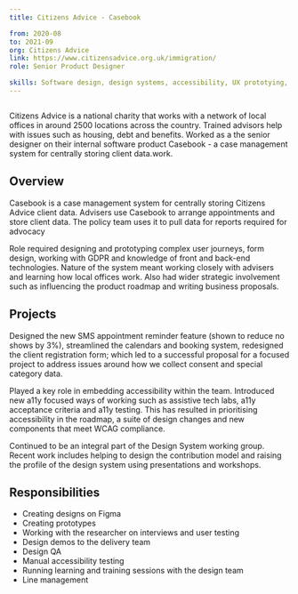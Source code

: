 ```yaml
---
title: Citizens Advice - Casebook

from: 2020-08
to: 2021-09
org: Citizens Advice
link: https://www.citizensadvice.org.uk/immigration/ 
role: Senior Product Designer

skills: Software design, design systems, accessibility, UX prototying, research and testing, user journey mapping, Agile development, line management
---
```


<img src="logo-ca.png" class="cvlogo" alt=''></img>

<div>
Citizens Advice is a national charity that works with a network of local offices in around 2500 locations across the country. Trained advisors help with issues such as housing, debt and benefits. Worked as a the senior designer on their internal software product Casebook - a case management system for centrally storing client data.work. 

<h2>Overview</h2>

Casebook is a case management system for centrally storing Citizens Advice client data. Advisers use Casebook to arrange appointments and store client data. The policy team uses it to pull data for reports required for advocacy 

Role required designing and prototyping complex user journeys, form design, working with GDPR and knowledge of front and back-end technologies. Nature of the system meant working closely with advisers and learning how local offices work. Also had wider strategic involvement such as influencing the product roadmap and writing business proposals.

<h2>Projects</h2>
<p>Designed the new SMS appointment reminder feature (shown to reduce no shows by 3%), streamlined the calendars and booking system, redesigned the client registration form; which led to a successful proposal for a focused project to address issues around how we collect consent and special category data.</p>

<p>Played a key role in embedding accessibility within the team. Introduced new a11y focused ways of working such as assistive tech labs, a11y acceptance criteria and a11y testing. This has resulted in prioritising accessibility in the roadmap, a suite of design changes and new components that meet WCAG compliance.</p>

<p>Continued to be an integral part of the Design System working group. Recent work includes helping to design the contribution model and raising the profile of the design system using presentations and workshops.</p>

<h2>Responsibilities</h2>
<ul>
<li>Creating designs on Figma</li>
<li>Creating prototypes</li>
<li>Working with the researcher on interviews and user testing</li>
<li>Design demos to the delivery team</li>
<li>Design QA</li>
<li>Manual accessibility testing</li>
<li>Running learning and training sessions with the design team</li>
<li>Line management</li>
</ul>

</div>
